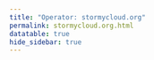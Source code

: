 ```yaml
---
title: "Operator: stormycloud.org"
permalink: stormycloud.org.html
datatable: true
hide_sidebar: true
---
```


<div>                        <script type="text/javascript">window.PlotlyConfig = {MathJaxConfig: 'local'};</script>
        <script src="https://cdn.plot.ly/plotly-2.4.2.min.js"></script>                <div id="a39d4fce-3c5c-4bd2-b71d-3a4f1c3f018c" class="plotly-graph-div" style="height:100%; width:100%;"></div>            <script type="text/javascript">                                    window.PLOTLYENV=window.PLOTLYENV || {};                                    if (document.getElementById("a39d4fce-3c5c-4bd2-b71d-3a4f1c3f018c")) {                    Plotly.newPlot(                        "a39d4fce-3c5c-4bd2-b71d-3a4f1c3f018c",                        [{"name":"exit probability (%)","type":"scatter","x":["2021-10-18","2021-10-19","2021-10-20","2021-10-21","2021-10-22","2021-10-23","2021-10-25","2021-10-27","2021-10-28","2021-10-29","2021-10-31","2021-11-01","2021-11-02","2021-11-03","2021-11-04","2021-11-05","2021-11-06","2021-11-07","2021-11-08","2021-11-09","2021-11-10","2021-11-11","2021-11-12","2021-11-13","2021-11-14","2021-11-15","2021-11-16","2021-11-17","2021-11-19"],"xaxis":"x","y":[0.0,0.0,0.0,0.0,0.0,0.0,0.03,0.08,0.1,0.12,0.17,0.25,0.26,0.32,0.38,0.46,0.48,0.47,0.47,0.57,0.68,0.7,0.67,0.67,0.7,0.09,0.08,0.08,0.08],"yaxis":"y"},{"name":"guard probability (%)","type":"scatter","x":["2021-10-18","2021-10-19","2021-10-20","2021-10-21","2021-10-22","2021-10-23","2021-10-25","2021-10-27","2021-10-28","2021-10-29","2021-10-31","2021-11-01","2021-11-02","2021-11-03","2021-11-04","2021-11-05","2021-11-06","2021-11-07","2021-11-08","2021-11-09","2021-11-10","2021-11-11","2021-11-12","2021-11-13","2021-11-14","2021-11-15","2021-11-16","2021-11-17","2021-11-19"],"xaxis":"x","y":[0.0,0.0,0.0,0.0,0.0,0.0,0.0,0.11,0.29,0.33,0.5,0.54,0.53,0.52,0.56,0.57,0.54,0.2,0.21,0.19,0.2,0.2,0.19,0.19,0.19,0.17,0.34,0.33,0.35],"yaxis":"y"},{"name":"advertised bandwidth","type":"scatter","x":["2021-10-18","2021-10-19","2021-10-20","2021-10-21","2021-10-22","2021-10-23","2021-10-25","2021-10-27","2021-10-28","2021-10-29","2021-10-31","2021-11-01","2021-11-02","2021-11-03","2021-11-04","2021-11-05","2021-11-06","2021-11-07","2021-11-08","2021-11-09","2021-11-10","2021-11-11","2021-11-12","2021-11-13","2021-11-14","2021-11-15","2021-11-16","2021-11-17","2021-11-19"],"xaxis":"x","y":[0.0,0.05,0.16,0.25,0.36,0.36,0.71,0.95,1.2,1.44,1.6,1.72,1.94,2.03,2.25,2.32,2.48,2.54,2.7,3.37,3.65,3.78,3.78,3.79,4.04,4.09,3.6,3.73,3.77],"yaxis":"y2"}],                        {"hovermode":"x","template":{"data":{"bar":[{"error_x":{"color":"#2a3f5f"},"error_y":{"color":"#2a3f5f"},"marker":{"line":{"color":"#E5ECF6","width":0.5},"pattern":{"fillmode":"overlay","size":10,"solidity":0.2}},"type":"bar"}],"barpolar":[{"marker":{"line":{"color":"#E5ECF6","width":0.5},"pattern":{"fillmode":"overlay","size":10,"solidity":0.2}},"type":"barpolar"}],"carpet":[{"aaxis":{"endlinecolor":"#2a3f5f","gridcolor":"white","linecolor":"white","minorgridcolor":"white","startlinecolor":"#2a3f5f"},"baxis":{"endlinecolor":"#2a3f5f","gridcolor":"white","linecolor":"white","minorgridcolor":"white","startlinecolor":"#2a3f5f"},"type":"carpet"}],"choropleth":[{"colorbar":{"outlinewidth":0,"ticks":""},"type":"choropleth"}],"contour":[{"colorbar":{"outlinewidth":0,"ticks":""},"colorscale":[[0.0,"#0d0887"],[0.1111111111111111,"#46039f"],[0.2222222222222222,"#7201a8"],[0.3333333333333333,"#9c179e"],[0.4444444444444444,"#bd3786"],[0.5555555555555556,"#d8576b"],[0.6666666666666666,"#ed7953"],[0.7777777777777778,"#fb9f3a"],[0.8888888888888888,"#fdca26"],[1.0,"#f0f921"]],"type":"contour"}],"contourcarpet":[{"colorbar":{"outlinewidth":0,"ticks":""},"type":"contourcarpet"}],"heatmap":[{"colorbar":{"outlinewidth":0,"ticks":""},"colorscale":[[0.0,"#0d0887"],[0.1111111111111111,"#46039f"],[0.2222222222222222,"#7201a8"],[0.3333333333333333,"#9c179e"],[0.4444444444444444,"#bd3786"],[0.5555555555555556,"#d8576b"],[0.6666666666666666,"#ed7953"],[0.7777777777777778,"#fb9f3a"],[0.8888888888888888,"#fdca26"],[1.0,"#f0f921"]],"type":"heatmap"}],"heatmapgl":[{"colorbar":{"outlinewidth":0,"ticks":""},"colorscale":[[0.0,"#0d0887"],[0.1111111111111111,"#46039f"],[0.2222222222222222,"#7201a8"],[0.3333333333333333,"#9c179e"],[0.4444444444444444,"#bd3786"],[0.5555555555555556,"#d8576b"],[0.6666666666666666,"#ed7953"],[0.7777777777777778,"#fb9f3a"],[0.8888888888888888,"#fdca26"],[1.0,"#f0f921"]],"type":"heatmapgl"}],"histogram":[{"marker":{"pattern":{"fillmode":"overlay","size":10,"solidity":0.2}},"type":"histogram"}],"histogram2d":[{"colorbar":{"outlinewidth":0,"ticks":""},"colorscale":[[0.0,"#0d0887"],[0.1111111111111111,"#46039f"],[0.2222222222222222,"#7201a8"],[0.3333333333333333,"#9c179e"],[0.4444444444444444,"#bd3786"],[0.5555555555555556,"#d8576b"],[0.6666666666666666,"#ed7953"],[0.7777777777777778,"#fb9f3a"],[0.8888888888888888,"#fdca26"],[1.0,"#f0f921"]],"type":"histogram2d"}],"histogram2dcontour":[{"colorbar":{"outlinewidth":0,"ticks":""},"colorscale":[[0.0,"#0d0887"],[0.1111111111111111,"#46039f"],[0.2222222222222222,"#7201a8"],[0.3333333333333333,"#9c179e"],[0.4444444444444444,"#bd3786"],[0.5555555555555556,"#d8576b"],[0.6666666666666666,"#ed7953"],[0.7777777777777778,"#fb9f3a"],[0.8888888888888888,"#fdca26"],[1.0,"#f0f921"]],"type":"histogram2dcontour"}],"mesh3d":[{"colorbar":{"outlinewidth":0,"ticks":""},"type":"mesh3d"}],"parcoords":[{"line":{"colorbar":{"outlinewidth":0,"ticks":""}},"type":"parcoords"}],"pie":[{"automargin":true,"type":"pie"}],"scatter":[{"marker":{"colorbar":{"outlinewidth":0,"ticks":""}},"type":"scatter"}],"scatter3d":[{"line":{"colorbar":{"outlinewidth":0,"ticks":""}},"marker":{"colorbar":{"outlinewidth":0,"ticks":""}},"type":"scatter3d"}],"scattercarpet":[{"marker":{"colorbar":{"outlinewidth":0,"ticks":""}},"type":"scattercarpet"}],"scattergeo":[{"marker":{"colorbar":{"outlinewidth":0,"ticks":""}},"type":"scattergeo"}],"scattergl":[{"marker":{"colorbar":{"outlinewidth":0,"ticks":""}},"type":"scattergl"}],"scattermapbox":[{"marker":{"colorbar":{"outlinewidth":0,"ticks":""}},"type":"scattermapbox"}],"scatterpolar":[{"marker":{"colorbar":{"outlinewidth":0,"ticks":""}},"type":"scatterpolar"}],"scatterpolargl":[{"marker":{"colorbar":{"outlinewidth":0,"ticks":""}},"type":"scatterpolargl"}],"scatterternary":[{"marker":{"colorbar":{"outlinewidth":0,"ticks":""}},"type":"scatterternary"}],"surface":[{"colorbar":{"outlinewidth":0,"ticks":""},"colorscale":[[0.0,"#0d0887"],[0.1111111111111111,"#46039f"],[0.2222222222222222,"#7201a8"],[0.3333333333333333,"#9c179e"],[0.4444444444444444,"#bd3786"],[0.5555555555555556,"#d8576b"],[0.6666666666666666,"#ed7953"],[0.7777777777777778,"#fb9f3a"],[0.8888888888888888,"#fdca26"],[1.0,"#f0f921"]],"type":"surface"}],"table":[{"cells":{"fill":{"color":"#EBF0F8"},"line":{"color":"white"}},"header":{"fill":{"color":"#C8D4E3"},"line":{"color":"white"}},"type":"table"}]},"layout":{"annotationdefaults":{"arrowcolor":"#2a3f5f","arrowhead":0,"arrowwidth":1},"autotypenumbers":"strict","coloraxis":{"colorbar":{"outlinewidth":0,"ticks":""}},"colorscale":{"diverging":[[0,"#8e0152"],[0.1,"#c51b7d"],[0.2,"#de77ae"],[0.3,"#f1b6da"],[0.4,"#fde0ef"],[0.5,"#f7f7f7"],[0.6,"#e6f5d0"],[0.7,"#b8e186"],[0.8,"#7fbc41"],[0.9,"#4d9221"],[1,"#276419"]],"sequential":[[0.0,"#0d0887"],[0.1111111111111111,"#46039f"],[0.2222222222222222,"#7201a8"],[0.3333333333333333,"#9c179e"],[0.4444444444444444,"#bd3786"],[0.5555555555555556,"#d8576b"],[0.6666666666666666,"#ed7953"],[0.7777777777777778,"#fb9f3a"],[0.8888888888888888,"#fdca26"],[1.0,"#f0f921"]],"sequentialminus":[[0.0,"#0d0887"],[0.1111111111111111,"#46039f"],[0.2222222222222222,"#7201a8"],[0.3333333333333333,"#9c179e"],[0.4444444444444444,"#bd3786"],[0.5555555555555556,"#d8576b"],[0.6666666666666666,"#ed7953"],[0.7777777777777778,"#fb9f3a"],[0.8888888888888888,"#fdca26"],[1.0,"#f0f921"]]},"colorway":["#636efa","#EF553B","#00cc96","#ab63fa","#FFA15A","#19d3f3","#FF6692","#B6E880","#FF97FF","#FECB52"],"font":{"color":"#2a3f5f"},"geo":{"bgcolor":"white","lakecolor":"white","landcolor":"#E5ECF6","showlakes":true,"showland":true,"subunitcolor":"white"},"hoverlabel":{"align":"left"},"hovermode":"closest","mapbox":{"style":"light"},"paper_bgcolor":"white","plot_bgcolor":"#E5ECF6","polar":{"angularaxis":{"gridcolor":"white","linecolor":"white","ticks":""},"bgcolor":"#E5ECF6","radialaxis":{"gridcolor":"white","linecolor":"white","ticks":""}},"scene":{"xaxis":{"backgroundcolor":"#E5ECF6","gridcolor":"white","gridwidth":2,"linecolor":"white","showbackground":true,"ticks":"","zerolinecolor":"white"},"yaxis":{"backgroundcolor":"#E5ECF6","gridcolor":"white","gridwidth":2,"linecolor":"white","showbackground":true,"ticks":"","zerolinecolor":"white"},"zaxis":{"backgroundcolor":"#E5ECF6","gridcolor":"white","gridwidth":2,"linecolor":"white","showbackground":true,"ticks":"","zerolinecolor":"white"}},"shapedefaults":{"line":{"color":"#2a3f5f"}},"ternary":{"aaxis":{"gridcolor":"white","linecolor":"white","ticks":""},"baxis":{"gridcolor":"white","linecolor":"white","ticks":""},"bgcolor":"#E5ECF6","caxis":{"gridcolor":"white","linecolor":"white","ticks":""}},"title":{"x":0.05},"xaxis":{"automargin":true,"gridcolor":"white","linecolor":"white","ticks":"","title":{"standoff":15},"zerolinecolor":"white","zerolinewidth":2},"yaxis":{"automargin":true,"gridcolor":"white","linecolor":"white","ticks":"","title":{"standoff":15},"zerolinecolor":"white","zerolinewidth":2}}},"xaxis":{"anchor":"y","domain":[0.0,0.94],"rangeselector":{"buttons":[{"count":7,"label":"week","step":"day","stepmode":"backward"},{"count":1,"label":"month","step":"month","stepmode":"backward"},{"count":6,"label":"6 months","step":"month","stepmode":"backward"},{"count":1,"label":"year","step":"year","stepmode":"backward"},{"step":"all"}]}},"yaxis":{"anchor":"x","domain":[0.0,1.0],"rangemode":"nonnegative","ticksuffix":"%","title":{"text":"exit / guard probability"}},"yaxis2":{"anchor":"x","overlaying":"y","rangemode":"nonnegative","side":"right","ticksuffix":" Gbit/s","title":{"text":"advertised bandwidth"}}},                        {"responsive": true}                    )                };                            </script>        </div>

Only proven relays are included in the graph and table. A proven relay claims to be part of a domain
and can be verified to be part of it via the
["well-known" URL or DNS records](https://nusenu.github.io/ContactInfo-Information-Sharing-Specification/#proof).

<div class="datatable-begin"></div>

| Nickname                                                                |   Mbit/s | Exit   | IPv4                                                     | IPv6                                                                                                 | First Seen   | Tor Version   | AS Name                                          |
|:------------------------------------------------------------------------|---------:|:-------|:---------------------------------------------------------|:-----------------------------------------------------------------------------------------------------|:-------------|:--------------|:-------------------------------------------------|
| [StormyCloudInc](w/relay/0AE98603DEDD519D0EFF2A66162B9529ECD9D694.html) |       45 | N      | [144.172.118.140](https://stat.ripe.net/144.172.118.140) | [2605:6400:d814:ddbe::140](https://stat.ripe.net/2605:6400:d814:ddbe::140)                           | 2021-10-18   | 0.4.6.8       | [DATAIDEAS-LLC](w/as_number/AS398355)            |
| [StormyCloudInc](w/relay/0D6EF858D7DBBF9694F81D9B9CB4A1C99B4F620E.html) |      126 | N      | [107.152.43.38](https://stat.ripe.net/107.152.43.38)     | [2607:9000:4000:22::e426:bd9](https://stat.ripe.net/2607:9000:4000:22::e426:bd9)                     | 2021-10-28   | 0.4.6.8       | [TZULO](w/as_number/AS11878)                     |
| [StormyCloudInc](w/relay/0FE6083A5FDBEBECA24B2A6B66F0CB92DD054A67.html) |       85 | N      | [107.152.38.194](https://stat.ripe.net/107.152.38.194)   | [2607:9000:0:28::7ea7:d019](https://stat.ripe.net/2607:9000:0:28::7ea7:d019)                         | 2021-10-27   | 0.4.6.8       | [TZULO](w/as_number/AS11878)                     |
| [StormyCloudInc](w/relay/1D0CCED2128CAA9B9D8C3D71A08F192BBA91120C.html) |       24 | N      | [69.30.242.156](https://stat.ripe.net/69.30.242.156)     | [2604:4300:a:102::156](https://stat.ripe.net/2604:4300:a:102::156)                                   | 2021-11-01   | 0.4.6.8       | [WII](w/as_number/AS32097)                       |
| [StormyCloudInc](w/relay/2A772EBF36CE63BD643674C4E3914D9A55F40140.html) |       60 | N      | [144.172.118.129](https://stat.ripe.net/144.172.118.129) | [2605:6400:d814:ddbe::129](https://stat.ripe.net/2605:6400:d814:ddbe::129)                           | 2021-10-19   | 0.4.6.8       | [DATAIDEAS-LLC](w/as_number/AS398355)            |
| [StormyCloudInc](w/relay/2C11FBCFDAAF9B04980F2C9215868F808E1C92F5.html) |      527 | N      | [144.76.69.140](https://stat.ripe.net/144.76.69.140)     | [2a01:4f8:191:828b::2](https://stat.ripe.net/2a01:4f8:191:828b::2)                                   | 2021-11-09   | 0.4.6.8       | [Hetzner Online GmbH](w/as_number/AS24940)       |
| [StormyCloudInc](w/relay/2F10EF06BA3712840C4FB986ED0E9AFEC1A0C74E.html) |       24 | N      | [69.30.242.157](https://stat.ripe.net/69.30.242.157)     | [2604:4300:a:102::157](https://stat.ripe.net/2604:4300:a:102::157)                                   | 2021-11-01   | 0.4.6.8       | [WII](w/as_number/AS32097)                       |
| [StormyCloudInc](w/relay/2F5F3C95B273490BF2626E0CD7F0F045C4CFF90D.html) |       59 | N      | [144.172.118.129](https://stat.ripe.net/144.172.118.129) | [2605:6400:d814:ddbe::129](https://stat.ripe.net/2605:6400:d814:ddbe::129)                           | 2021-10-18   | 0.4.6.8       | [DATAIDEAS-LLC](w/as_number/AS398355)            |
| [StormyCloudInc](w/relay/37C58EE43A5536BE1E44EE2053824356818AE912.html) |      319 | Y      | [37.48.74.28](https://stat.ripe.net/37.48.74.28)         | [2001:1af8:4700:a058:2::](https://stat.ripe.net/2001:1af8:4700:a058:2::)                             | 2021-10-22   | 0.4.6.8       | [LeaseWeb Netherlands B.V.](w/as_number/AS60781) |
| [StormyCloudInc](w/relay/3CD0B966DD4814B15A898897D9A5DEEE54E8FDB2.html) |       89 | N      | [107.152.38.199](https://stat.ripe.net/107.152.38.199)   | [2607:9000:0:28::b13:d97b](https://stat.ripe.net/2607:9000:0:28::b13:d97b)                           | 2021-10-27   | 0.4.6.8       | [TZULO](w/as_number/AS11878)                     |
| [StormyCloudInc](w/relay/433A112B7530B795980B389270962EDDB943D028.html) |      193 | N      | [95.216.38.164](https://stat.ripe.net/95.216.38.164)     | [2a01:4f9:2a:26db::2](https://stat.ripe.net/2a01:4f9:2a:26db::2)                                     | 2021-11-08   | 0.4.6.8       | [Hetzner Online GmbH](w/as_number/AS24940)       |
| [StormyCloudInc](w/relay/5886B4AD841347BBC4448346BAD7641BE716E71F.html) |      137 | N      | [198.98.56.81](https://stat.ripe.net/198.98.56.81)       | [2605:6400:10:977:c5c7:bfc2:d0f9:13df](https://stat.ripe.net/2605:6400:10:977:c5c7:bfc2:d0f9:13df)   | 2021-10-21   | 0.4.6.8       | [PONYNET](w/as_number/AS53667)                   |
| [StormyCloudInc](w/relay/65A818A68B60B9DB113C4C1F39AED991D4110F06.html) |       88 | N      | [51.81.254.11](https://stat.ripe.net/51.81.254.11)       | None                                                                                                 | 2021-10-17   | 0.4.6.8       | [OVH SAS](w/as_number/AS16276)                   |
| [StormyCloudInc](w/relay/69093E6A0A39704E69042AA8928148FFAFE15BCB.html) |       92 | Y      | [144.172.118.74](https://stat.ripe.net/144.172.118.74)   | [2605:6400:d814:ddbe::74](https://stat.ripe.net/2605:6400:d814:ddbe::74)                             | 2021-10-22   | 0.4.6.8       | [DATAIDEAS-LLC](w/as_number/AS398355)            |
| [StormyCloudInc](w/relay/6CEB64F6C655B7394A7A2C6175D17FAC3387D79B.html) |       26 | N      | [69.30.242.158](https://stat.ripe.net/69.30.242.158)     | [2604:4300:a:102::158](https://stat.ripe.net/2604:4300:a:102::158)                                   | 2021-11-01   | 0.4.6.8       | [WII](w/as_number/AS32097)                       |
| [StormyCloudInc](w/relay/6E914A73D403856F78A7413647681BF7B7FD5B4F.html) |       21 | N      | [69.30.242.156](https://stat.ripe.net/69.30.242.156)     | [2604:4300:a:102::156](https://stat.ripe.net/2604:4300:a:102::156)                                   | 2021-11-01   | 0.4.6.8       | [WII](w/as_number/AS32097)                       |
| [StormyCloudInc](w/relay/6FFBF52ACB71934CC5754DB3A8880E85E2781F0D.html) |       26 | N      | [69.30.242.155](https://stat.ripe.net/69.30.242.155)     | [2604:4300:a:102::155](https://stat.ripe.net/2604:4300:a:102::155)                                   | 2021-11-01   | 0.4.6.8       | [WII](w/as_number/AS32097)                       |
| [StormyCloudInc](w/relay/74838E434B0CF36CC2399BAE07C204D1BD14C14F.html) |       46 | N      | [209.141.46.47](https://stat.ripe.net/209.141.46.47)     | [2605:6400:20:21c3:9fb4:fc64:b48c:f091](https://stat.ripe.net/2605:6400:20:21c3:9fb4:fc64:b48c:f091) | 2021-10-19   | 0.4.6.8       | [PONYNET](w/as_number/AS53667)                   |
| [StormyCloudInc](w/relay/76AE930782A3EA62AB5C0D72C6C72EF291D37B4E.html) |       81 | Y      | [144.172.118.74](https://stat.ripe.net/144.172.118.74)   | [2605:6400:d814:ddbe::74](https://stat.ripe.net/2605:6400:d814:ddbe::74)                             | 2021-10-22   | 0.4.6.8       | [DATAIDEAS-LLC](w/as_number/AS398355)            |
| [StormyCloudInc](w/relay/78F8AB7B2CE34A90599753068C0589F09E0307BD.html) |      257 | N      | [95.216.38.164](https://stat.ripe.net/95.216.38.164)     | [2a01:4f9:2a:26db::2](https://stat.ripe.net/2a01:4f9:2a:26db::2)                                     | 2021-11-08   | 0.4.6.8       | [Hetzner Online GmbH](w/as_number/AS24940)       |
| [StormyCloudInc](w/relay/7BA498E6463B544694D863012CF4F85A94277695.html) |       61 | N      | [107.152.38.194](https://stat.ripe.net/107.152.38.194)   | [2607:9000:0:28::7ea7:d019](https://stat.ripe.net/2607:9000:0:28::7ea7:d019)                         | 2021-10-27   | 0.4.6.8       | [TZULO](w/as_number/AS11878)                     |
| [StormyCloudInc](w/relay/854FE47BF85F4F6A0297DE5405F26891BB600246.html) |       41 | N      | [209.141.45.227](https://stat.ripe.net/209.141.45.227)   | [2605:6400:20:275e:fa5f:515f:d12b:c095](https://stat.ripe.net/2605:6400:20:275e:fa5f:515f:d12b:c095) | 2021-11-09   | 0.4.6.8       | [PONYNET](w/as_number/AS53667)                   |
| [StormyCloudInc](w/relay/90405E7A8748B43C89E30BF3BAE3E6525232AA35.html) |       69 | N      | [107.152.38.199](https://stat.ripe.net/107.152.38.199)   | [2607:9000:0:28::b13:d97b](https://stat.ripe.net/2607:9000:0:28::b13:d97b)                           | 2021-10-27   | 0.4.6.8       | [TZULO](w/as_number/AS11878)                     |
| [StormyCloudInc](w/relay/AFED92C31ED7FC0E5B83A620FCC54AA57776A6B7.html) |       97 | N      | [107.152.43.38](https://stat.ripe.net/107.152.43.38)     | [2607:9000:4000:22::e426:bd9](https://stat.ripe.net/2607:9000:4000:22::e426:bd9)                     | 2021-10-28   | 0.4.6.8       | [TZULO](w/as_number/AS11878)                     |
| [StormyCloudInc](w/relay/B7A30CCCEB768AED08A8E2BBF3327CC12091D5B5.html) |       30 | N      | [69.30.242.157](https://stat.ripe.net/69.30.242.157)     | [2604:4300:a:102::157](https://stat.ripe.net/2604:4300:a:102::157)                                   | 2021-11-01   | 0.4.6.8       | [WII](w/as_number/AS32097)                       |
| [StormyCloudInc](w/relay/C263B2D36CF37BC79E59D514902ABA4DEC5850A5.html) |      437 | N      | [144.76.69.140](https://stat.ripe.net/144.76.69.140)     | [2a01:4f8:191:828b::2](https://stat.ripe.net/2a01:4f8:191:828b::2)                                   | 2021-11-09   | 0.4.6.8       | [Hetzner Online GmbH](w/as_number/AS24940)       |
| [StormyCloudInc](w/relay/C6BDE87671B6594AF2A66964CAD519844503B793.html) |       35 | N      | [69.30.242.158](https://stat.ripe.net/69.30.242.158)     | [2604:4300:a:102::158](https://stat.ripe.net/2604:4300:a:102::158)                                   | 2021-11-01   | 0.4.6.8       | [WII](w/as_number/AS32097)                       |
| [StormyCloudInc](w/relay/D043A4CB9B1B7A8E225B4E113289CAC0B0F0A683.html) |       48 | N      | [209.141.45.227](https://stat.ripe.net/209.141.45.227)   | [2605:6400:20:275e:fa5f:515f:d12b:c095](https://stat.ripe.net/2605:6400:20:275e:fa5f:515f:d12b:c095) | 2021-11-09   | 0.4.6.8       | [PONYNET](w/as_number/AS53667)                   |
| [StormyCloudInc](w/relay/D28DD5A360CA7FEC2B5846DEA01265CD56C15F9B.html) |      310 | Y      | [37.48.74.28](https://stat.ripe.net/37.48.74.28)         | [2001:1af8:4700:a058:2::](https://stat.ripe.net/2001:1af8:4700:a058:2::)                             | 2021-10-22   | 0.4.6.8       | [LeaseWeb Netherlands B.V.](w/as_number/AS60781) |
| [StormyCloudInc](w/relay/D692836EFDDFE8CB69744DD7782083F9275A58EC.html) |       54 | N      | [107.152.46.97](https://stat.ripe.net/107.152.46.97)     | [2607:9000:3000:11::87d5:96dc](https://stat.ripe.net/2607:9000:3000:11::87d5:96dc)                   | 2021-10-28   | 0.4.6.8       | [ST-BGP](w/as_number/AS46844)                    |
| [StormyCloudInc](w/relay/D8C495D5A0B10D5E2E58004FE633084EBF732C21.html) |       44 | N      | [144.172.118.140](https://stat.ripe.net/144.172.118.140) | [2605:6400:d814:ddbe::140](https://stat.ripe.net/2605:6400:d814:ddbe::140)                           | 2021-10-18   | 0.4.6.8       | [DATAIDEAS-LLC](w/as_number/AS398355)            |
| [StormyCloudInc](w/relay/E4E7D68A7B066E48E9D47FDB289184E3DEAC9673.html) |       32 | N      | [209.141.46.47](https://stat.ripe.net/209.141.46.47)     | [2605:6400:20:21c3:9fb4:fc64:b48c:f091](https://stat.ripe.net/2605:6400:20:21c3:9fb4:fc64:b48c:f091) | 2021-10-19   | 0.4.6.8       | [PONYNET](w/as_number/AS53667)                   |
| [StormyCloudInc](w/relay/EC40334D5CC8542F051E04A36BA6818847B278E7.html) |       33 | N      | [51.81.254.11](https://stat.ripe.net/51.81.254.11)       | None                                                                                                 | 2021-10-17   | 0.4.6.8       | [OVH SAS](w/as_number/AS16276)                   |
| [StormyCloudInc](w/relay/F3F863A2121E54CF5C455E9CAECD114DA46FAD5D.html) |       26 | N      | [69.30.242.155](https://stat.ripe.net/69.30.242.155)     | [2604:4300:a:102::155](https://stat.ripe.net/2604:4300:a:102::155)                                   | 2021-11-01   | 0.4.6.8       | [WII](w/as_number/AS32097)                       |
| [StormyCloudInc](w/relay/F922BAB06A4C960EED3B6F617CF0090EE82F0E17.html) |       62 | N      | [107.152.46.97](https://stat.ripe.net/107.152.46.97)     | [2607:9000:3000:11::87d5:96dc](https://stat.ripe.net/2607:9000:3000:11::87d5:96dc)                   | 2021-10-28   | 0.4.6.8       | [ST-BGP](w/as_number/AS46844)                    |
| [StormyCloudInc](w/relay/FE0016D9350B7AA5A7DAE6D463DD8F0EC1228F7D.html) |       56 | N      | [198.98.56.81](https://stat.ripe.net/198.98.56.81)       | [2605:6400:10:977:c5c7:bfc2:d0f9:13df](https://stat.ripe.net/2605:6400:10:977:c5c7:bfc2:d0f9:13df)   | 2021-10-21   | 0.4.6.8       | [PONYNET](w/as_number/AS53667)                   |

<div class="datatable-end"></div> 